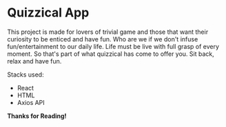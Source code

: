 # Quizzical App

This project is made for lovers of trivial game and those that want their 
curiosity to be enticed and have fun. Who are we if we don't infuse fun/entertainment
to our daily life. Life must be live with full grasp of every moment. So that's 
part of what quizzical has come to offer you. Sit back, relax and have fun.


Stacks used:
+ React 
+ HTML
+ Axios API

__Thanks for Reading!__